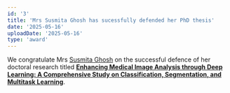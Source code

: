 ```yaml
---
id: '3'
title: 'Mrs Susmita Ghosh has sucessfully defended her PhD thesis'
date: '2025-05-16'
uploadDate: '2025-05-16'
type: 'award'
---
```


We congratulate Mrs [Susmita Ghosh](https://in.linkedin.com/in/susmita-ghosh-5223b8a1) on the successful defence of her doctoral research titled [**Enhancing Medical Image Analysis through Deep Learning: A Comprehensive Study on Classification, Segmentation, and Multitask Learning**](https://digitalcommons.isical.ac.in/doctoral-theses/626/).
